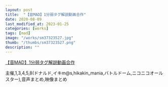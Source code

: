 ```yaml
---
layout: post
title:  "【音MAD】1分弱タグ解説動画合作"
date: 2020-08-09
last_modified_at: 2023-01-25
categories: [works]
tags: [mad]
image: "/works/sm37323527.jpg"
thumb: "/thumbs/sm37323527.png"
description: ""
---
```


<script type="application/javascript" src="https://embed.nicovideo.jp/watch/sm37323527/script?w=640&h=360"></script><noscript><a href="https://www.nicovideo.jp/watch/sm37323527">【音MAD】1分弱タグ解説動画合作</a></noscript>

主催,1,3,4,5,8(ドナルド,イキm@s,hikakin_mania,バトルドーム,ニコニコオールスター),音声まとめ,映像まとめ